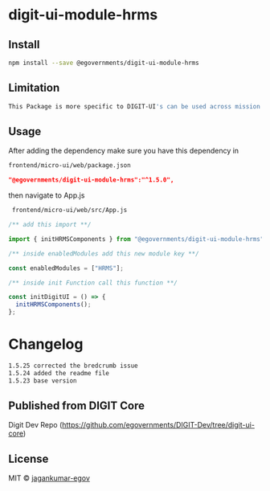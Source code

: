<!-- TODO: update this -->

# digit-ui-module-hrms

## Install

```bash
npm install --save @egovernments/digit-ui-module-hrms
```

## Limitation

```bash
This Package is more specific to DIGIT-UI's can be used across mission's
```

## Usage

After adding the dependency make sure you have this dependency in

```bash
frontend/micro-ui/web/package.json
```

```json
"@egovernments/digit-ui-module-hrms":"^1.5.0",
```

then navigate to App.js

```bash
 frontend/micro-ui/web/src/App.js
```


```jsx
/** add this import **/

import { initHRMSComponents } from "@egovernments/digit-ui-module-hrms";

/** inside enabledModules add this new module key **/

const enabledModules = ["HRMS"];

/** inside init Function call this function **/

const initDigitUI = () => {
  initHRMSComponents();
};
```

# Changelog

```bash
1.5.25 corrected the bredcrumb issue
1.5.24 added the readme file
1.5.23 base version
```

## Published from DIGIT Core 
Digit Dev Repo (https://github.com/egovernments/DIGIT-Dev/tree/digit-ui-core)

## License

MIT © [jagankumar-egov](https://github.com/jagankumar-egov)